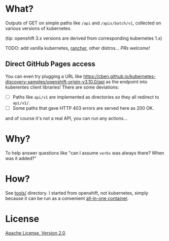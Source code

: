 # What?

Outputs of GET on simple paths like `/api` and `/apis/batch/v1`, collected on various versions of kubernetes.

(tip: openshift 3.x versions are derived from corresponding kubernetes 1.x)

TODO: add vanilla kubernetes, [rancher](rancher.com), other distros...
*PRs welcome!*

## Direct GitHub Pages access

You can even try plugging a URL like https://cben.github.io/kubernetes-discovery-samples/openshift-origin-v3.10.0/api
as the endpoint into kuberentes client libraries!  There are some deviations:

- [ ] Paths like `api/v1` are implemented as directories so they all redirect to `api/v1/`.
- [ ] Some paths that gave HTTP 403 errors are served here as 200 OK.

and of course it's not a real API, you can run any actions...

# Why?

To help answer questions like "can I assume `verbs` was always there? When was it added?"

# How?

See [tools/](tools/) directory.
I started from openshift, not kubernetes, simply because it can be run as a convenient [all-in-one container](https://docs.openshift.org/3.7/getting_started/administrators.html#running-in-a-docker-container).

# License

[Apache License, Version 2.0](http://www.apache.org/licenses/).
